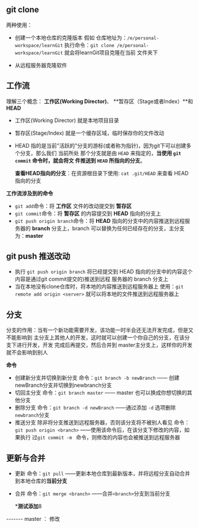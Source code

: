## git clone
两种使用：
- 创建一个本地仓库的克隆版本
假如 仓库地址为：`/e/personal-workspace/learnGit`
执行命令：`git clone /e/personal-workspace/learnGit` 就会将learnGit项目克隆在当前
文件夹下

- 从远程服务器克隆软件

## 工作流
理解三个概念： **工作区(Working Director)**、 **暂存区（Stage或者Index）**和 **HEAD**
- 工作区(Working Director)
  就是本地项目目录
- 暂存区(Stage/Index) 
  就是一个缓存区域，临时保存你的文件改动
- HEAD
  指的是当前"活跃的"分支的游标(或者称为指针)，因为git下可以创建多个分支，那么我们
  当前所处 那个分支就是由 `HEAD` 来指定的，**当使用 `git commit` 命令时，就会将文
  件推送到 `HEAD` 所指向的分支**。

  **查看HEAD指向的分支**：在资源根目录下使用: `cat .git/HEAD` 来查看 HEAD指向的分支

**工作流涉及到的命令** 
- `git add`命令：将 **工作区** 文件的改动提交到 **暂存区**
- `git commit`命令：将 **暂存区** 的内容提交到 **HEAD** 指向的分支上
- `git push origin branch`命令：将 **HEAD** 指向的分支中的内容推送到远程服务器的
   **branch** 分支上，branch 可以替换为任何已经存在的分支，主分支为：**master**

## git push 推送改动
- 执行 `git push origin branch` 
  将已经提交到 HEAD 指向的分支中的内容这个内容是通过git commit提交的)推送到远程
  服务器的 branch 分支上
- 当在本地没有clone仓库时，将本地的内容推送到远程服务器上
  使用：`git remote add origin <server>` 就可以将本地的文件推送到远程服务器上

## 分支
分支的作用：当有一个新功能需要开发，该功能一时半会还无法开发完成，但是又不能影响到
主分支上其他人的开发，这时就可以创建一个你自己的分支，在该分支下进行开发，开发
完成后再提交，然后合并到 master主分支上，这样你的开发就不会影响到别人

**命令**
- 创建新分支并切换到新分支
  命令：`git branch -b newBranch` —— 创建newBranch分支并切换到newbranch分支
- 切回主分支
  命令：`git branch master`  —— master 也可以换成你想切换的其他分支
- 删除分支
  命令：`git branch -d newBranch`  ——通过添加 `-d` 选项删除`newbranch`分支
- 推送分支
  除非将分支推送到远程服务器，否则该分支将不被别人看见
  命令：`git push origin <branch>` ——使用该命令后，在该分支下修改的内容，如果执行
  过`git commit -m ` 命令，则修改的内容也会被推送到远程服务器

## 更新与合并
- 更新
  命令：`git pull`  ——更新本地仓库到最新版本，并将远程分支自动合并到本地仓库的**当前分支**
- 合并
  命令：`git merge <branch>`  ——合并`<branch>`分支到当前分支

  ***测试添加**8

------- master ： 修改



